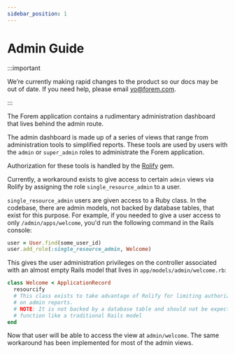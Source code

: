 ```yaml
---
sidebar_position: 1
---
```


# Admin Guide

:::important

We’re currently making rapid changes to the product so our docs may be out of date. If you need help, please email [yo@forem.com](mailto:yo@forem.com).

:::


The Forem application contains a rudimentary administration dashboard that lives
behind the admin route.

The admin dashboard is made up of a series of views that range from
administration tools to simplified reports. These tools are used by users with
the `admin` or `super_admin` roles to administrate the Forem application.

Authorization for these tools is handled by the [Rolify][rolify] gem.

Currently, a workaround exists to give access to certain `admin` views via
Rolify by assigning the role `single_resource_admin` to a user.

`single_resource_admin` users are given access to a Ruby class. In the codebase,
there are admin models, not backed by database tables, that exist for this
purpose. For example, if you needed to give a user access to only
`/admin/apps/welcome`, you'd run the following command in the Rails console:

```ruby
user = User.find(some_user_id)
user.add_role(:single_resource_admin, Welcome)
```

This gives the user administration privileges on the controller associated with
an almost empty Rails model that lives in `app/models/admin/welcome.rb`:

```ruby
class Welcome < ApplicationRecord
  resourcify
  # This class exists to take advantage of Rolify for limiting authorization
  # on admin reports.
  # NOTE: It is not backed by a database table and should not be expected to
  # function like a traditional Rails model
end
```

Now that user will be able to access the view at `admin/welcome`. The same
workaround has been implemented for most of the admin views.

[rolify]: https://github.com/RolifyCommunity/rolify
